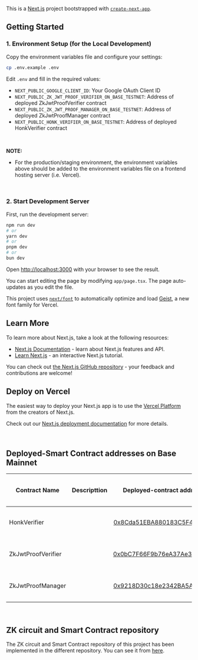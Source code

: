 This is a [Next.js](https://nextjs.org) project bootstrapped with [`create-next-app`](https://nextjs.org/docs/app/api-reference/cli/create-next-app).

## Getting Started

### 1. Environment Setup (for the Local Development)

Copy the environment variables file and configure your settings:

```bash
cp .env.example .env
```

Edit `.env` and fill in the required values:

- `NEXT_PUBLIC_GOOGLE_CLIENT_ID`: Your Google OAuth Client ID
- `NEXT_PUBLIC_ZK_JWT_PROOF_VERIFIER_ON_BASE_TESTNET`: Address of deployed ZkJwtProofVerifier contract
- `NEXT_PUBLIC_ZK_JWT_PROOF_MANAGER_ON_BASE_TESTNET`: Address of deployed ZkJwtProofManager contract
- `NEXT_PUBLIC_HONK_VERIFIER_ON_BASE_TESTNET`: Address of deployed HonkVerifier contract

<br>

**NOTE:**
- For the production/staging environment, the environment variables above should be added to the environment variables file on a frontend hosting server (i.e. Vercel).

<br>

### 2. Start Development Server

First, run the development server:

```bash
npm run dev
# or
yarn dev
# or
pnpm dev
# or
bun dev
```

Open [http://localhost:3000](http://localhost:3000) with your browser to see the result.

You can start editing the page by modifying `app/page.tsx`. The page auto-updates as you edit the file.

This project uses [`next/font`](https://nextjs.org/docs/app/building-your-application/optimizing/fonts) to automatically optimize and load [Geist](https://vercel.com/font), a new font family for Vercel.

## Learn More

To learn more about Next.js, take a look at the following resources:

- [Next.js Documentation](https://nextjs.org/docs) - learn about Next.js features and API.
- [Learn Next.js](https://nextjs.org/learn) - an interactive Next.js tutorial.

You can check out [the Next.js GitHub repository](https://github.com/vercel/next.js) - your feedback and contributions are welcome!

## Deploy on Vercel

The easiest way to deploy your Next.js app is to use the [Vercel Platform](https://vercel.com/new?utm_medium=default-template&filter=next.js&utm_source=create-next-app&utm_campaign=create-next-app-readme) from the creators of Next.js.

Check out our [Next.js deployment documentation](https://nextjs.org/docs/app/building-your-application/deploying) for more details.

<br>

## Deployed-Smart Contract addresses on Base Mainnet

| Contract Name | Descripttion | Deployed-contract addresses on `Base` (Mainnet) | Contract Source Code Verified |
| ------------- |:------------:|:--------------------------------------------------:|:-----------------------------:|
| HonkVerifier | | [0x8Cda51EBA880183C5F4174b553b1C7ea175c7a90](https://basescan.org/address/0x8Cda51EBA880183C5F4174b553b1C7ea175c7a90) | [Contract Source Code Verified](https://basescan.org/address/0x8Cda51EBA880183C5F4174b553b1C7ea175c7a90#code) |
| ZkJwtProofVerifier | | [0x0bC7F66F9b76eA37Ae37e3965E866bDeD8b2824C](https://basescan.org/address/0x0bC7F66F9b76eA37Ae37e3965E866bDeD8b2824C) | [Contract Source Code Verified](https://basescan.org/address/0x0bC7F66F9b76eA37Ae37e3965E866bDeD8b2824C#code) |
| ZkJwtProofManager | | [0x9218D30c18e2342BA5A1661E95a8B2BFeD6911e2](https://basescan.org/address/0x9218D30c18e2342BA5A1661E95a8B2BFeD6911e2) | [Contract Source Code Verified](https://basescan.org/address/0x9218D30c18e2342BA5A1661E95a8B2BFeD6911e2#code) |

<br>

## ZK circuit and Smart Contract repository

The ZK circuit and Smart Contract repository of this project has been implemented in the different repository. You can see it from [here](https://github.com/masaun/Openbands-Miniapp_ZK-circuit_and_contracts).